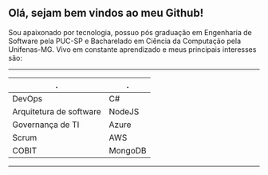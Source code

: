 ## Olá, sejam bem vindos ao meu Github!

Sou apaixonado por tecnologia, possuo pós graduação em Engenharia de Software pela PUC-SP  e Bacharelado em Ciência da Computação pela Unifenas-MG. Vivo em constante aprendizado e meus principais interesses são:

------
. | .
------------- | -------------
DevOps  | C#
Arquitetura de software  | NodeJS
Governança de TI | Azure 
Scrum | AWS 
COBIT | MongoDB
-----
